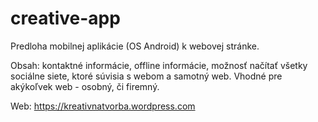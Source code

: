 # creative-app
Predloha mobilnej aplikácie (OS Android) k webovej stránke.

Obsah: 
kontaktné informácie, offline informácie, možnosť načítať všetky sociálne siete, ktoré súvisia s webom a samotný web. Vhodné pre akýkoľvek web - osobný, či firemný.

Web: 
https://kreativnatvorba.wordpress.com


